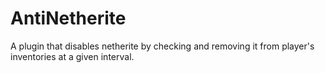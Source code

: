 # AntiNetherite
A plugin that disables netherite by checking and removing it from player's inventories at a given interval.
